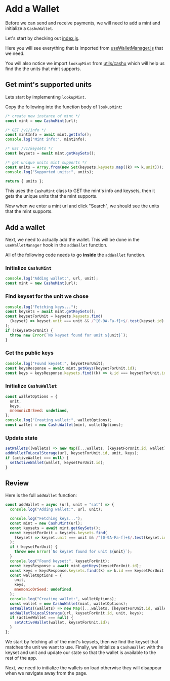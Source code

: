 # Add a Wallet

Before we can send and receive payments, we will need to add a mint and initialize a `CashuWallet`.

Let's start by checking out [index.js](../src/pages/index.js).

Here you will see everything that is imported from [useWalletManager.js](../src/hooks/useWalletManager.jsx) that we need.

You will also notice we import `lookupMint` from [utils/cashu](../src/utils/cashu.ts) which will help us find the the units that mint supports.

## Get mint's supported units

Lets start by implementing `lookupMint`.

Copy the following into the function body of `lookupMint`:

```js
/* create new instance of mint */
const mint = new CashuMint(url);

/* GET /v1/info */
const mintInfo = await mint.getInfo();
console.log("Mint info:", mintInfo);

/* GET /v1/keysets */
const keysets = await mint.getKeySets();

/* get unique units mint supports */
const units = Array.from(new Set(keysets.keysets.map((k) => k.unit)));
console.log("Supported units:", units);

return { units };
```

This uses the `CashuMint` class to GET the mint's info and keysets, then it gets the unique units that the mint supports.

Now when we enter a mint url and click "Search", we should see the units that the mint supports.

## Add a wallet

Next, we need to actually add the wallet. This will be done in the `useWalletManager` hook in the `addWallet` function.

All of the following code needs to go **inside** the `addWallet` function.

### Initialize `CashuMint`

```js
console.log("Adding wallet:", url, unit);
const mint = new CashuMint(url);
```

### Find keyset for the unit we chose

```js
console.log("Fetching keys...");
const keysets = await mint.getKeySets();
const keysetForUnit = keysets.keysets.find(
  (keyset) => keyset.unit === unit && /^[0-9A-Fa-f]+$/.test(keyset.id)
);
if (!keysetForUnit) {
  throw new Error(`No keyset found for unit ${unit}`);
}
```

### Get the public keys

```js
console.log("Found keyset:", keysetForUnit);
const keysResponse = await mint.getKeys(keysetForUnit.id);
const keys = keysResponse.keysets.find((k) => k.id === keysetForUnit.id);
```

### Initialize `CashuWallet`

```js
const walletOptions = {
  unit,
  keys,
  mnemonicOrSeed: undefined,
};
console.log("Creating wallet:", walletOptions);
const wallet = new CashuWallet(mint, walletOptions);
```

### Update state

```js
setWallets((wallets) => new Map([...wallets, [keysetForUnit.id, wallet]]));
addWalletToLocalStorage(url, keysetForUnit.id, unit, keys);
if (activeWallet === null) {
  setActiveWallet(wallet, keysetForUnit.id);
}
```

## Review

Here is the full `addWallet` function:

```js
const addWallet = async (url, unit = "sat") => {
  console.log("Adding wallet:", url, unit);

  console.log("Fetching keys...");
  const mint = new CashuMint(url);
  const keysets = await mint.getKeySets();
  const keysetForUnit = keysets.keysets.find(
    (keyset) => keyset.unit === unit && /^[0-9A-Fa-f]+$/.test(keyset.id)
  );
  if (!keysetForUnit) {
    throw new Error(`No keyset found for unit ${unit}`);
  }
  console.log("Found keyset:", keysetForUnit);
  const keysResponse = await mint.getKeys(keysetForUnit.id);
  const keys = keysResponse.keysets.find((k) => k.id === keysetForUnit.id);
  const walletOptions = {
    unit,
    keys,
    mnemonicOrSeed: undefined,
  };
  console.log("Creating wallet:", walletOptions);
  const wallet = new CashuWallet(mint, walletOptions);
  setWallets((wallets) => new Map([...wallets, [keysetForUnit.id, wallet]]));
  addWalletToLocalStorage(url, keysetForUnit.id, unit, keys);
  if (activeWallet === null) {
    setActiveWallet(wallet, keysetForUnit.id);
  }
};
```

We start by fetching all of the mint's keysets, then we find the keyset that matches the unit we want to use. Finally, we initialize a `CashuWallet` with the keyset and unit and update our state so that the wallet is available to the rest of the app.

Next, we need to initialize the wallets on load otherwise they will disappear when we navigate away from the page.
